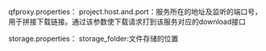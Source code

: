 qfproxy.properties：
    project.host.and.port：服务所在的地址及监听的端口号，用于拼接下载链接。通过该参数使下载请求打到该服务对应的download接口

storage.properties：
    storage_folder:文件存储的位置